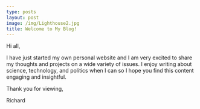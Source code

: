 ```yaml
---
type: posts
layout: post
image: /img/Lighthouse2.jpg
title: Welcome to My Blog!
---
```

Hi all,

I have just started my own personal website and I am very excited to share my thoughts and projects on a wide variety of issues. I enjoy writing about science, technology, and politics when I can so I hope you find this content engaging and insightful.

Thank you for viewing,

Richard
